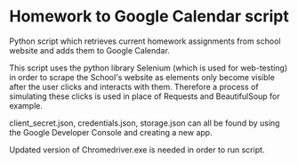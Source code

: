 # Homework to Google Calendar script

Python script which retrieves current homework assignments from school website and adds them to Google Calendar.

This script uses the python library Selenium (which is used for web-testing) in order to scrape the School's website as elements only become visible after the user clicks and interacts with them. Therefore a process of simulating these clicks is used in place of Requests and BeautifulSoup for example.

client_secret.json, credentials.json, storage.json can all be found by using the Google Developer Console and creating a new app.

Updated version of Chromedriver.exe is needed in order to run script.
